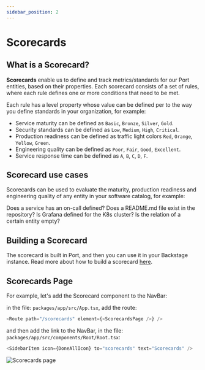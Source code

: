 ```yaml
---
sidebar_position: 2
---
```


# Scorecards

## What is a Scorecard?

**Scorecards** enable us to define and track metrics/standards for our Port entities, based on their properties. Each scorecard consists of a set of rules, where each rule defines one or more conditions that need to be met.

Each rule has a level property whose value can be defined per to the way you define standards in your organization, for example:

- Service maturity can be defined as `Basic`, `Bronze`, `Silver`, `Gold`.
- Security standards can be defined as `Low`, `Medium`, `High`, `Critical`.
- Production readiness can be defined as traffic light colors `Red`, `Orange`, `Yellow`, `Green`.
- Engineering quality can be defined as `Poor`, `Fair`, `Good`, `Excellent`.
- Service response time can be defined as `A`, `B`, `C`, `D`, `F`.

## Scorecard use cases

Scorecards can be used to evaluate the maturity, production readiness and engineering quality of any entity in your software catalog, for example:

Does a service has an on-call defined?
Does a README.md file exist in the repository?
Is Grafana defined for the K8s cluster?
Is the relation of a certain entity empty?

## Building a Scorecard

The scorecard is built in Port, and then you can use it in your Backstage instance.
Read more about how to build a scorecard [here](https://docs.getport.io/promote-scorecards/usage).

## Scorecards Page

For example, let's add the Scorecard component to the NavBar:

in the file: `packages/app/src/App.tsx`, add the route:

```typescript
<Route path="/scorecards" element={<ScorecardsPage />} />
```

and then add the link to the NavBar, in the file: `packages/app/src/components/Root/Root.tsx`:

```typescript
<SidebarItem icon={DoneAllIcon} to="scorecards" text="Scorecards" />
```

![Scorecards page](/img/scorecards.png)
